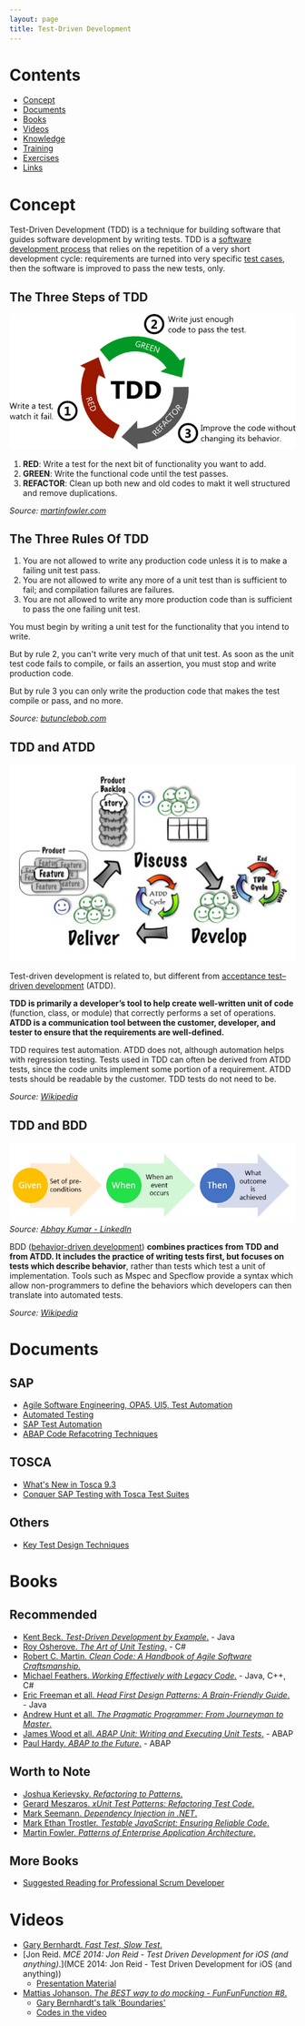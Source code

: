 ```yaml
---
layout: page
title: Test-Driven Development
---
```


# Contents

- [Concept](#concept)
- [Documents](#documents)
- [Books](#books)
- [Videos](#videos)
- [Knowledge](/tdd/knowledge.html)
- [Training](/tdd/training.html)
- [Exercises](/tdd/exercises.html)
- [Links](/tdd/links.html)

# Concept

Test-Driven Development (TDD) is a technique for building software that guides software development by writing tests. TDD is a [software development process](https://en.m.wikipedia.org/wiki/Software_development_process) that relies on the repetition of a very short development cycle: requirements are turned into very specific [test cases](https://en.m.wikipedia.org/wiki/Test_case), then the software is improved to pass the new tests, only.

## The Three Steps of TDD

![Three Steps of TDD](/img/three_stepp_of_tdd.png)  

1. __RED__: Write a test for the next bit of functionality you want to add.
2. __GREEN__: Write the functional code until the test passes.
3. __REFACTOR__: Clean up both new and old codes to makt it well structured and remove duplications.

_Source: [martinfowler.com](http://martinfowler.com/bliki/TestDrivenDevelopment.html)_

## The Three Rules Of TDD

1. You are not allowed to write any production code unless it is to make a failing unit test pass.
2. You are not allowed to write any more of a unit test than is sufficient to fail; and compilation failures are failures.
3. You are not allowed to write any more production code than is sufficient to pass the one failing unit test.

You must begin by writing a unit test for the functionality that you intend to write.

But by rule 2, you can't write very much of that unit test. As soon as the unit test code fails to compile, or fails an assertion, you must stop and write production code.

But by rule 3 you can only write the production code that makes the test compile or pass, and no more.

_Source: [butunclebob.com](http://butunclebob.com/ArticleS.UncleBob.TheThreeRulesOfTdd)_

## TDD and ATDD

![TDD and ATDD](/img/atdd_and_tdd.png)

Test-driven development is related to, but different from [acceptance test–driven development](https://en.wikipedia.org/wiki/Acceptance_test%E2%80%93driven_development) (ATDD).

**TDD is primarily a developer’s tool to help create well-written unit of code** (function, class, or module) that correctly performs a set of operations. **ATDD is a communication tool between the customer, developer, and tester to ensure that the requirements are well-defined.**

TDD requires test automation. ATDD does not, although automation helps with regression testing. Tests used in TDD can often be derived from ATDD tests, since the code units implement some portion of a requirement. ATDD tests should be readable by the customer. TDD tests do not need to be.

_Source: [Wikipedia](https://en.wikipedia.org/wiki/Test-driven_development#TDD_and_ATDD)_

## TDD and BDD

![Given When Then](/img/given_when_then.jpg)  
_Source: [Abhay Kumar - LinkedIn](https://www.linkedin.com/pulse/behavior-driven-development-tools-java-developers-abhay-kumar)_

BDD ([behavior-driven development](https://en.wikipedia.org/wiki/Behavior-driven_development)) **combines practices from TDD and from ATDD. It includes the practice of writing tests first, but focuses on tests which describe behavior**, rather than tests which test a unit of implementation. Tools such as Mspec and Specflow provide a syntax which allow non-programmers to define the behaviors which developers can then translate into automated tests.

_Source: [Wikipedia](https://en.wikipedia.org/wiki/Test-driven_development#TDD_and_BDD)_

# Documents

## SAP

- [Agile Software Engineering, OPA5, UI5, Test Automation](https://s3-ap-southeast-1.amazonaws.com/pacroy/Agile+Software+Engineering%2C+OPA5%2C+UI5%2C+Automation.pptx)
- [Automated Testing](https://s3-ap-southeast-1.amazonaws.com/pacroy/Automated+Testing.pptx)
- [SAP Test Automation](https://s3-ap-southeast-1.amazonaws.com/pacroy/SAP+Test+Management.pdf)
- [ABAP Code Refacotring Techniques](https://s3-ap-southeast-1.amazonaws.com/pacroy/abap_code_refactoring_techniques.pdf)

## TOSCA

- [What's New in Tosca 9.3](https://s3-ap-southeast-1.amazonaws.com/pacroy/What%E2%80%99s+New+in+Tosca+9.3.pdf)
- [Conquer SAP Testing with Tosca Test Suites](https://s3-ap-southeast-1.amazonaws.com/pacroy/SAP+Tricentis+Tosca+-testing.pdf)

## Others

- [Key Test Design Techniques](https://s3-ap-southeast-1.amazonaws.com/pacroy/Key+Test+Design+Techniques.pdf)

# Books

## Recommended

- [Kent Beck. _Test-Driven Development by Example_.](https://www.amazon.com/Test-Driven-Development-Kent-Beck/dp/0321146530) - Java
- [Roy Osherove. _The Art of Unit Testing_.](https://www.amazon.com/Art-Unit-Testing-examples/dp/1617290890/) - C#
- [Robert C. Martin. _Clean Code: A Handbook of Agile Software Craftsmanship_.](https://www.amazon.com/Clean-Code-Handbook-Software-Craftsmanship/dp/0132350882)
- [Michael Feathers. _Working Effectively with Legacy Code_.](https://www.amazon.com/Working-Effectively-Legacy-Michael-Feathers/dp/0131177052/) - Java, C++, C#
- [Eric Freeman et all. _Head First Design Patterns: A Brain-Friendly Guide_.](https://www.amazon.com/Head-First-Design-Patterns-Brain-Friendly/dp/0596007124) - Java
- [Andrew Hunt et all. _The Pragmatic Programmer: From Journeyman to Master_.](https://www.amazon.com/Pragmatic-Programmer-Journeyman-Master/dp/020161622X/)
- [James Wood et all. _ABAP Unit: Writing and Executing Unit Tests_.](https://www.sap-press.com/abap-unit-writing-and-executing-unit-tests_4298/) - ABAP
- [Paul Hardy. _ABAP to the Future_.](https://www.sap-press.com/abap-to-the-future_4161/) - ABAP

## Worth to Note

- [Joshua Kerievsky. _Refactoring to Patterns_.](https://www.amazon.com/Refactoring-Patterns-Joshua-Kerievsky/dp/0321213351)
- [Gerard Meszaros. _xUnit Test Patterns: Refactoring Test Code_.](https://www.amazon.com/xUnit-Test-Patterns-Refactoring-Code/dp/0131495054/)
- [Mark Seemann. _Dependency Injection in .NET_.](https://www.amazon.com/Dependency-Injection-NET-Mark-Seemann/dp/1935182501/)
- [Mark Ethan Trostler. _Testable JavaScript: Ensuring Reliable Code_.](https://www.amazon.com/Testable-JavaScript-Ensuring-Reliable-Code/dp/1449323391)
- [Martin Fowler. _Patterns of Enterprise Application Architecture_.](https://www.amazon.com/Patterns-Enterprise-Application-Architecture-Martin/dp/0321127420/)

## More Books

- [Suggested Reading for Professional Scrum Developer](https://www.scrum.org/resources/suggested-reading-professional-scrum-developer)

# Videos

- [Gary Bernhardt. _Fast Test, Slow Test_.](https://youtu.be/RAxiiRPHS9k)
- [Jon Reid. _MCE 2014: Jon Reid - Test Driven Development for iOS (and anything)_.](MCE 2014: Jon Reid - Test Driven Development for iOS (and anything))
  - [Presentation Material](http://qualitycoding.org/files/ControllingDependencies.pdf)
- [Mattias Johanson. _The BEST way to do mocking - FunFunFunction #8_.](https://github.com/mpj/workroom-lights-killer)
  - [Gary Bernhardt's talk 'Boundaries'](https://www.destroyallsoftware.com/talks/boundaries)
  - [Codes in the video](https://github.com/mpj/workroom-lights-killer)
